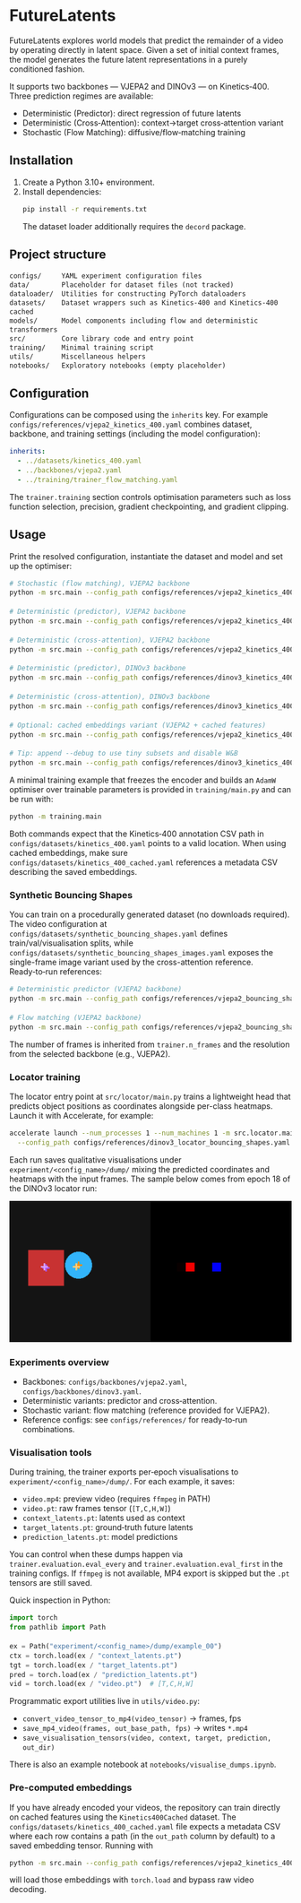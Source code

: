 # FutureLatents

FutureLatents explores world models that predict the remainder of a video by
operating directly in latent space. Given a set of initial context frames, the
model generates the future latent representations in a purely conditioned
fashion.

It supports two backbones — VJEPA2 and DINOv3 — on Kinetics‑400. Three
prediction regimes are available:

- Deterministic (Predictor): direct regression of future latents
- Deterministic (Cross‑Attention): context→target cross‑attention variant
- Stochastic (Flow Matching): diffusive/flow‑matching training


## Installation

1. Create a Python 3.10+ environment.
2. Install dependencies:
   ```bash
   pip install -r requirements.txt
   ```
   The dataset loader additionally requires the `decord` package.

## Project structure

```
configs/     YAML experiment configuration files
data/        Placeholder for dataset files (not tracked)
dataloader/  Utilities for constructing PyTorch dataloaders
datasets/    Dataset wrappers such as Kinetics‑400 and Kinetics‑400 cached
models/      Model components including flow and deterministic transformers
src/         Core library code and entry point
training/    Minimal training script
utils/       Miscellaneous helpers
notebooks/   Exploratory notebooks (empty placeholder)
```

## Configuration

Configurations can be composed using the `inherits` key. For example
`configs/references/vjepa2_kinetics_400.yaml` combines dataset, backbone, and training
settings (including the model configuration):

```yaml
inherits:
  - ../datasets/kinetics_400.yaml
  - ../backbones/vjepa2.yaml
  - ../training/trainer_flow_matching.yaml
```

The `trainer.training` section controls optimisation parameters such as loss
function selection, precision, gradient checkpointing, and gradient clipping.

## Usage

Print the resolved configuration, instantiate the dataset and model and set up the optimiser:

```bash
# Stochastic (flow matching), VJEPA2 backbone
python -m src.main --config_path configs/references/vjepa2_kinetics_400.yaml

# Deterministic (predictor), VJEPA2 backbone
python -m src.main --config_path configs/references/vjepa2_kinetics_400_deterministic.yaml

# Deterministic (cross‑attention), VJEPA2 backbone
python -m src.main --config_path configs/references/vjepa2_kinetics_400_deterministic_cross_attention.yaml

# Deterministic (predictor), DINOv3 backbone
python -m src.main --config_path configs/references/dinov3_kinetics_400_deterministic.yaml

# Deterministic (cross‑attention), DINOv3 backbone
python -m src.main --config_path configs/references/dinov3_kinetics_400_deterministic_cross_attention.yaml

# Optional: cached embeddings variant (VJEPA2 + cached features)
python -m src.main --config_path configs/references/vjepa2_kinetics_400_cached.yaml

# Tip: append --debug to use tiny subsets and disable W&B
python -m src.main --config_path configs/references/dinov3_kinetics_400_deterministic.yaml --debug
```

A minimal training example that freezes the encoder and builds an `AdamW` optimiser over trainable
parameters is provided in `training/main.py` and can be run with:

```bash
python -m training.main
```

Both commands expect that the Kinetics‑400 annotation CSV path in
`configs/datasets/kinetics_400.yaml` points to a valid location. When using cached embeddings, make sure `configs/datasets/kinetics_400_cached.yaml` references a metadata CSV describing the saved embeddings.

### Synthetic Bouncing Shapes

You can train on a procedurally generated dataset (no downloads required). The
video configuration at `configs/datasets/synthetic_bouncing_shapes.yaml` defines train/val/visualisation
splits, while `configs/datasets/synthetic_bouncing_shapes_images.yaml` exposes the single-frame image
variant used by the cross-attention reference. Ready‑to‑run references:

```bash
# Deterministic predictor (VJEPA2 backbone)
python -m src.main --config_path configs/references/vjepa2_bouncing_shapes_deterministic.yaml

# Flow matching (VJEPA2 backbone)
python -m src.main --config_path configs/references/vjepa2_bouncing_shapes_flow_matching.yaml
```

The number of frames is inherited from `trainer.n_frames` and the resolution
from the selected backbone (e.g., VJEPA2).

### Locator training

The locator entry point at `src/locator/main.py` trains a lightweight head that
predicts object positions as coordinates alongside per-class heatmaps. Launch it
with Accelerate, for example:

```bash
accelerate launch --num_processes 1 --num_machines 1 -m src.locator.main \
  --config_path configs/references/dinov3_locator_bouncing_shapes.yaml
```

Each run saves qualitative visualisations under `experiment/<config_name>/dump/`
mixing the predicted coordinates and heatmaps with the input frames. The sample
below comes from epoch 18 of the DINOv3 locator run:

![Locator heatmaps](assets/dinov3_locator_sample.png)

### Experiments overview

- Backbones: `configs/backbones/vjepa2.yaml`, `configs/backbones/dinov3.yaml`.
- Deterministic variants: predictor and cross‑attention.
- Stochastic variant: flow matching (reference provided for VJEPA2).
- Reference configs: see `configs/references/` for ready‑to‑run combinations.

### Visualisation tools

During training, the trainer exports per‑epoch visualisations to
`experiment/<config_name>/dump/`. For each example, it saves:

- `video.mp4`: preview video (requires `ffmpeg` in PATH)
- `video.pt`: raw frames tensor (`[T,C,H,W]`)
- `context_latents.pt`: latents used as context
- `target_latents.pt`: ground‑truth future latents
- `prediction_latents.pt`: model predictions

You can control when these dumps happen via `trainer.evaluation.eval_every`
and `trainer.evaluation.eval_first` in the training configs. If `ffmpeg` is not
available, MP4 export is skipped but the `.pt` tensors are still saved.

Quick inspection in Python:

```python
import torch
from pathlib import Path

ex = Path("experiment/<config_name>/dump/example_00")
ctx = torch.load(ex / "context_latents.pt")
tgt = torch.load(ex / "target_latents.pt")
pred = torch.load(ex / "prediction_latents.pt")
vid = torch.load(ex / "video.pt")  # [T,C,H,W]
```

Programmatic export utilities live in `utils/video.py`:

- `convert_video_tensor_to_mp4(video_tensor)` → frames, fps
- `save_mp4_video(frames, out_base_path, fps)` → writes `*.mp4`
- `save_visualisation_tensors(video, context, target, prediction, out_dir)`

There is also an example notebook at `notebooks/visualise_dumps.ipynb`.

### Pre-computed embeddings

If you have already encoded your videos, the repository can train directly on cached features using the `Kinetics400Cached` dataset. The `configs/datasets/kinetics_400_cached.yaml` file expects a metadata CSV where each row contains a path (in the `out_path` column by default) to a saved embedding tensor. Running with

```bash
python -m src.main --config_path configs/references/vjepa2_kinetics_400_cached.yaml
```

will load those embeddings with `torch.load` and bypass raw video decoding.
